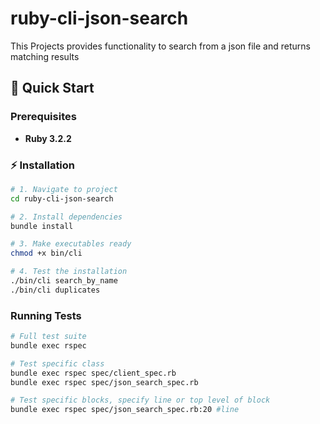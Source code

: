 # ruby-cli-json-search
This Projects provides functionality to search from a json file and returns matching results

## 🚀 Quick Start

### Prerequisites
- **Ruby 3.2.2**

### ⚡ Installation
```bash
# 1. Navigate to project
cd ruby-cli-json-search

# 2. Install dependencies
bundle install

# 3. Make executables ready
chmod +x bin/cli

# 4. Test the installation
./bin/cli search_by_name
./bin/cli duplicates
```

### Running Tests
```bash
# Full test suite
bundle exec rspec

# Test specific class
bundle exec rspec spec/client_spec.rb
bundle exec rspec spec/json_search_spec.rb

# Test specific blocks, specify line or top level of block
bundle exec rspec spec/json_search_spec.rb:20 #line
```